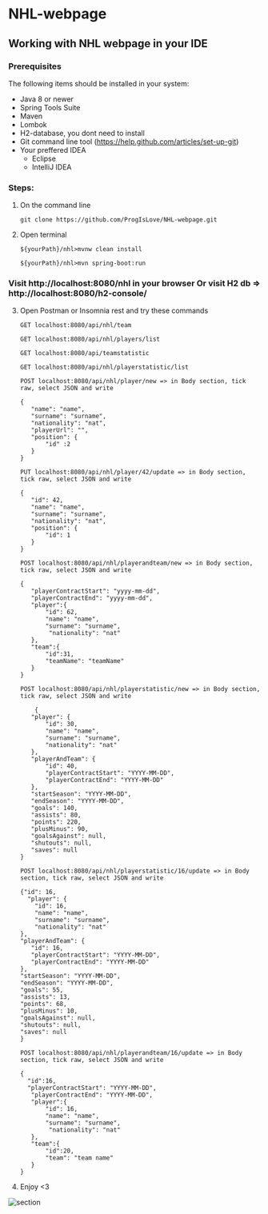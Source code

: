 # NHL-webpage

## Working with NHL webpage in your IDE

### Prerequisites
The following items should be installed in your system:
* Java 8 or newer
* Spring Tools Suite
* Maven
* Lombok
* H2-database, you dont need to install
* Git command line tool (https://help.github.com/articles/set-up-git)
* Your preffered IDEA
  * Eclipse
  * IntelliJ IDEA

 ### Steps:
 
 1) On the command line
    ```
    git clone https://github.com/ProgIsLove/NHL-webpage.git
    ```
 2) Open terminal
    ```
    ${yourPath}/nhl>mvnw clean install
    
    ${yourPath}/nhl>mvn spring-boot:run
    
    ```
###  Visit http://localhost:8080/nhl in your browser Or visit H2 db => http://localhost:8080/h2-console/
  
  3) Open Postman or Insomnia rest and try these commands
     ```
     GET localhost:8080/api/nhl/team
     
     GET localhost:8080/api/nhl/players/list
     
     GET localhost:8080/api/teamstatistic
     
     GET localhost:8080/api/nhl/playerstatistic/list
     
     POST localhost:8080/api/nhl/player/new => in Body section, tick raw, select JSON and write
     
     {
        "name": "name",
        "surname": "surname",
        "nationality": "nat",
        "playerUrl": "",
        "position": {
            "id" :2
        }
     }
     
     PUT localhost:8080/api/nhl/player/42/update => in Body section, tick raw, select JSON and write
     
     {
        "id": 42,
        "name": "name",
        "surname": "surname",
        "nationality": "nat",
        "position": {
            "id": 1
        }
     }
     
     POST localhost:8080/api/nhl/playerandteam/new => in Body section, tick raw, select JSON and write
     
     {
        "playerContractStart": "yyyy-mm-dd",
        "playerContractEnd": "yyyy-mm-dd",
        "player":{
            "id": 62,
            "name": "name",
            "surname": "surname",
             "nationality": "nat"
        },
        "team":{
            "id":31,
            "teamName": "teamName"
        }    
     }
     
     POST localhost:8080/api/nhl/playerstatistic/new => in Body section, tick raw, select JSON and write
     
         {   
        "player": {
            "id": 30,
            "name": "name",
            "surname": "surname",
            "nationality": "nat"
        },
        "playerAndTeam": {
            "id": 40,
            "playerContractStart": "YYYY-MM-DD",
            "playerContractEnd": "YYYY-MM-DD"
        },
        "startSeason": "YYYY-MM-DD",
        "endSeason": "YYYY-MM-DD",
        "goals": 140,
        "assists": 80,
        "points": 220,
        "plusMinus": 90,
        "goalsAgainst": null,
        "shutouts": null,
        "saves": null
     }
     
     POST localhost:8080/api/nhl/playerstatistic/16/update => in Body section, tick raw, select JSON and write
     
     {"id": 16,
       "player": {
         "id": 16,
         "name": "name",
         "surname": "surname",
         "nationality": "nat"
     },
     "playerAndTeam": {
        "id": 16,
        "playerContractStart": "YYYY-MM-DD",
        "playerContractEnd": "YYYY-MM-DD"
     },
     "startSeason": "YYYY-MM-DD",
     "endSeason": "YYYY-MM-DD",
     "goals": 55,
     "assists": 13,
     "points": 68,
     "plusMinus": 10,
     "goalsAgainst": null,
     "shutouts": null,
     "saves": null
     }

     POST localhost:8080/api/nhl/playerandteam/16/update => in Body section, tick raw, select JSON and write
     
     {        
       "id":16,
       "playerContractStart": "YYYY-MM-DD",
        "playerContractEnd": "YYYY-MM-DD",
        "player":{
            "id": 16,
            "name": "name",
            "surname": "surname",
             "nationality": "nat"
        },
        "team":{
            "id":20,
            "team":	"team name"
        }
     }  
     
     ```
     
 5) Enjoy <3

<img alt="section" src="https://imgur.com/vtJWum5.png">
 


 
